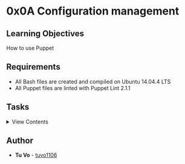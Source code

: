 # 0x0A Configuration management

## Learning Objectives

How to use Puppet

## Requirements

- All Bash files are created and compiled on Ubuntu 14.04.4 LTS
- All Puppet files are linted with Puppet Lint 2.1.1

## Tasks

<details>
<summary>View Contents</summary>

### [0. Create a file](./0-create_a_file.pp)

- Using Puppet, create a file in /tmp.

  - File path is /tmp/holberton
  - File permission is 0744
  - File owner is www-data
  - File group is www-data
  - File contains I love Puppet

```
root@6712bef7a528:~# puppet apply 0-create_a_file.pp
```

```
Notice: Compiled catalog for 6712bef7a528.ec2.internal in environment production in 0.04 seconds
Notice: /Stage[main]/Main/File[holberton]/ensure: defined content as '{md5}f1b70c2a42a98d82224986a612400db9'
Notice: Finished catalog run in 0.03 seconds
```

```
root@6712bef7a528:~#
root@6712bef7a528:~# ls -l /tmp/holberton
-rwxr--r-- 1 www-data www-data 13 Mar 19 23:12 /tmp/holberton
root@6712bef7a528:~# cat /tmp/holberton
```

### [1. Install a package](./1-install_a_package.pp)

- Using Puppet, install puppet-lint.

```
root@d391259bf577:/# puppet apply 1-install_a_package.pp
```

```
Notice: Compiled catalog for d391259bf577.hsd1.ca.comcast.net in environment production in 0.10 seconds
Notice: /Stage[main]/Main/Package[puppet-lint]/ensure: created
Notice: Finished catalog run in 2.83 seconds
```

```
root@d391259bf577:/# gem list
```

```ruby
*** LOCAL GEMS ***

puppet-lint (2.1.1)
```

### [2. Execute a command](./2-execute_a_command.pp)

- Using Puppet, create a manifest that kills a process named killmenow.

  - Must use the exec Puppet resource
  - Must use pkill

```
root@d391259bf577:/# puppet apply 2-execute_a_command.pp
```

```
Notice: Compiled catalog for d391259bf577.hsd1.ca.comcast.net in environment production in 0.01 seconds
Notice: /Stage[main]/Main/Exec[killmenow]/returns: executed successfully
Notice: Finished catalog run in 0.10 seconds
```

</details>

## Author

- **Tu Vo** - [tuvo1106](https://github.com/tuvo1106)
